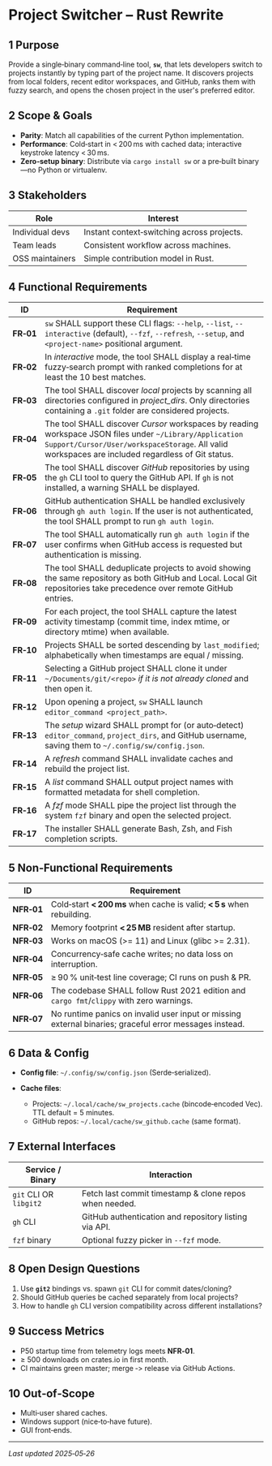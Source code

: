 # Project Switcher – Rust Rewrite

## 1  Purpose

Provide a single‑binary command‑line tool, **`sw`**, that lets developers switch to projects instantly by typing part of the project name. It discovers projects from local folders, recent editor workspaces, and GitHub, ranks them with fuzzy search, and opens the chosen project in the user's preferred editor.

## 2  Scope & Goals

* **Parity**: Match all capabilities of the current Python implementation.
* **Performance**: Cold‑start in < 200 ms with cached data; interactive keystroke latency < 30 ms.
* **Zero‑setup binary**: Distribute via `cargo install sw` or a pre‑built binary—no Python or virtualenv.

## 3  Stakeholders

| Role            | Interest                                   |
| --------------- | ------------------------------------------ |
| Individual devs | Instant context‑switching across projects. |
| Team leads      | Consistent workflow across machines.       |
| OSS maintainers | Simple contribution model in Rust.         |

## 4  Functional Requirements

|  ID       | Requirement                                                                                                                                                   |
| --------- | ------------------------------------------------------------------------------------------------------------------------------------------------------------- |
| **FR‑01** | `sw` SHALL support these CLI flags: `--help`, `--list`, `--interactive` (default), `--fzf`, `--refresh`, `--setup`, and `<project‑name>` positional argument. |
| **FR‑02** | In *interactive* mode, the tool SHALL display a real‑time fuzzy‑search prompt with ranked completions for at least the 10 best matches.                       |
| **FR‑03** | The tool SHALL discover *local* projects by scanning all directories configured in *project\_dirs*. Only directories containing a `.git` folder are considered projects. |
| **FR‑04** | The tool SHALL discover *Cursor* workspaces by reading workspace JSON files under `~/Library/Application Support/Cursor/User/workspaceStorage`. All valid workspaces are included regardless of Git status. |
| **FR‑05** | The tool SHALL discover *GitHub* repositories by using the `gh` CLI tool to query the GitHub API. If `gh` is not installed, a warning SHALL be displayed. |
| **FR‑06** | GitHub authentication SHALL be handled exclusively through `gh auth login`. If the user is not authenticated, the tool SHALL prompt to run `gh auth login`. |
| **FR‑07** | The tool SHALL automatically run `gh auth login` if the user confirms when GitHub access is requested but authentication is missing. |
| **FR‑08** | The tool SHALL deduplicate projects to avoid showing the same repository as both GitHub and Local. Local Git repositories take precedence over remote GitHub entries. |
| **FR‑09** | For each project, the tool SHALL capture the latest activity timestamp (commit time, index mtime, or directory mtime) when available. |
| **FR‑10** | Projects SHALL be sorted descending by `last_modified`; alphabetically when timestamps are equal / missing. |
| **FR‑11** | Selecting a GitHub project SHALL clone it under `~/Documents/git/<repo>` *if it is not already cloned* and then open it. |
| **FR‑12** | Upon opening a project, `sw` SHALL launch `editor_command <project_path>`. |
| **FR‑13** | The *setup* wizard SHALL prompt for (or auto‑detect) `editor_command`, `project_dirs`, and GitHub username, saving them to `~/.config/sw/config.json`. |
| **FR‑14** | A *refresh* command SHALL invalidate caches and rebuild the project list. |
| **FR‑15** | A *list* command SHALL output project names with formatted metadata for shell completion. |
| **FR‑16** | A *fzf* mode SHALL pipe the project list through the system `fzf` binary and open the selected project. |
| **FR‑17** | The installer SHALL generate Bash, Zsh, and Fish completion scripts. |

## 5  Non‑Functional Requirements

|  ID       | Requirement                                                                                            |
| ---------- | ------------------------------------------------------------------------------------------------------ |
| **NFR‑01** | Cold‑start **< 200 ms** when cache is valid; **< 5 s** when rebuilding.                                |
| **NFR‑02** | Memory footprint **< 25 MB** resident after startup.                                                   |
| **NFR‑03** | Works on macOS (>= 11) and Linux (glibc >= 2.31).                                                      |
| **NFR‑04** | Concurrency‑safe cache writes; no data loss on interruption.                                           |
| **NFR‑05** | ≥ 90 % unit‑test line coverage; CI runs on push & PR.                                                  |
| **NFR‑06** | The codebase SHALL follow Rust 2021 edition and `cargo fmt`/`clippy` with zero warnings.               |
| **NFR‑07** | No runtime panics on invalid user input or missing external binaries; graceful error messages instead. |

## 6  Data & Config

* **Config file**: `~/.config/sw/config.json` (Serde‑serialized).
* **Cache files**:

  * Projects: `~/.local/cache/sw_projects.cache` (bincode‑encoded Vec<Project>). TTL default = 5 minutes.
  * GitHub repos: `~/.local/cache/sw_github.cache` (same format).

## 7  External Interfaces

| Service / Binary       | Interaction                                            |
| ---------------------- | ------------------------------------------------------ |
| `git` CLI OR `libgit2` | Fetch last commit timestamp & clone repos when needed. |
| `gh` CLI               | GitHub authentication and repository listing via API.  |
| `fzf` binary           | Optional fuzzy picker in `--fzf` mode.                 |

## 8  Open Design Questions

1. Use **`git2`** bindings vs. spawn `git` CLI for commit dates/cloning?
2. Should GitHub queries be cached separately from local projects?
3. How to handle `gh` CLI version compatibility across different installations?

## 9  Success Metrics

* P50 startup time from telemetry logs meets **NFR‑01**.
* ≥ 500 downloads on crates.io in first month.
* CI maintains green master; merge ‑> release via GitHub Actions.

## 10 Out‑of‑Scope

* Multi‑user shared caches.
* Windows support (nice‑to‑have future).
* GUI front‑ends.

---

*Last updated 2025‑05‑26*

